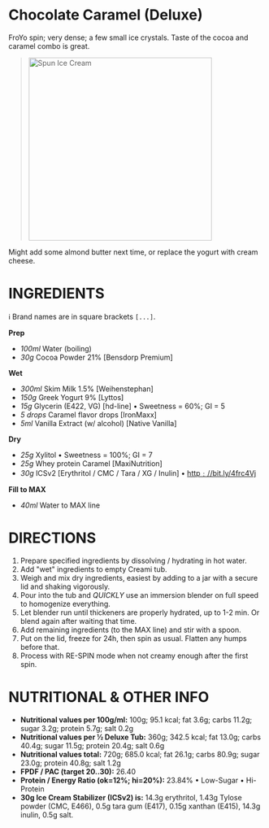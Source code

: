 # Chocolate Caramel (Deluxe)

FroYo spin; very dense; a few small ice crystals. Taste of the cocoa and caramel combo is great.

> <img width=360 alt="Spun Ice Cream" src="https://raw.githubusercontent.com/jhermann/ice-creamery/refs/heads/main/recipes/Chocolate%20Caramel%20(Deluxe)/choca_2024-11-01.jpg" />

Might add some almond butter next time, or replace the yogurt with cream cheese.

# INGREDIENTS

ℹ️ Brand names are in square brackets `[...]`.

**Prep**

  - _100ml_ Water (boiling)
  - _30g_ Cocoa Powder 21% [Bensdorp Premium]

**Wet**

  - _300ml_ Skim Milk 1.5% [Weihenstephan]
  - _150g_ Greek Yogurt 9% [Lyttos]
  - _15g_ Glycerin (E422, VG) [hd-line] • Sweetness = 60%; GI = 5
  - _5 drops_ Caramel flavor drops [IronMaxx]
  - _5ml_ Vanilla Extract (w/ alcohol) [Native Vanilla]

**Dry**

  - _25g_ Xylitol • Sweetness = 100%; GI = 7
  - _25g_ Whey protein Caramel [MaxiNutrition]
  - _30g_ ICSv2 [Erythritol / CMC / Tara / XG / Inulin] • [http﹕//bit.ly/4frc4Vj](https://github.com/jhermann/ice-creamery/tree/main/recipes/Ice%20Cream%20Stabilizer%20%28ICS%29)

**Fill to MAX**

  - _40ml_ Water to MAX line

# DIRECTIONS

 1. Prepare specified ingredients by dissolving / hydrating in hot water.
 1. Add "wet" ingredients to empty Creami tub.
 1. Weigh and mix dry ingredients, easiest by adding to a jar with a secure lid and shaking vigorously.
 1. Pour into the tub and *QUICKLY* use an immersion blender on full speed to homogenize everything.
 1. Let blender run until thickeners are properly hydrated, up to 1-2 min. Or blend again after waiting that time.
 1. Add remaining ingredients (to the MAX line) and stir with a spoon.
 1. Put on the lid, freeze for 24h, then spin as usual. Flatten any humps before that.
 1. Process with RE-SPIN mode when not creamy enough after the first spin.

# NUTRITIONAL & OTHER INFO
- **Nutritional values per 100g/ml:** 100g; 95.1 kcal; fat 3.6g; carbs 11.2g; sugar 3.2g; protein 5.7g; salt 0.2g
- **Nutritional values per ½ Deluxe Tub:** 360g; 342.5 kcal; fat 13.0g; carbs 40.4g; sugar 11.5g; protein 20.4g; salt 0.6g
- **Nutritional values total:** 720g; 685.0 kcal; fat 26.1g; carbs 80.9g; sugar 23.0g; protein 40.8g; salt 1.2g
- **FPDF / PAC (target 20..30):** 26.40
- **Protein / Energy Ratio (ok=12%; hi=20%):** 23.84% • Low-Sugar • Hi-Protein
- **30g Ice Cream Stabilizer (ICSv2) is:** 14.3g erythritol, 1.43g Tylose powder (CMC, E466), 
0.5g tara gum (E417), 0.15g xanthan (E415),
14.3g inulin, 0.5g salt.
